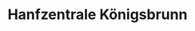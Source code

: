 ---
title: "Hanfzentrale Königsbrunn"
url: /koenigsbrunn/hanfzentrale-koenigsbrunn/
shop: Allgemein
---